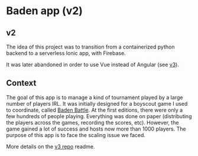 # Baden app (v2)

## v2
The idea of this project was to transition from a containerized python backend to a serverless Ionic app, with Firebase.

It was later abandoned in order to use Vue instead of Angular (see [v3](https://gitlab.com/vdsbenoit/bb-frontend)).

## Context
The goal of this app is to manage a kind of tournament played by a large number of players IRL. 
It was initially designed for a boyscout game I used to coordinate, called [Baden Battle](https://badenbattle.be/). At the first editions, there were only a few hundreds of people playing. Everything was done on paper (distributing the players across the games, recording the scores, etc). However, the game gained a lot of success and hosts now more than 1000 players. The purpose of this app is to face the scaling issue we faced.

More details on the [v3 repo](https://gitlab.com/vdsbenoit/bb-frontend) readme.
